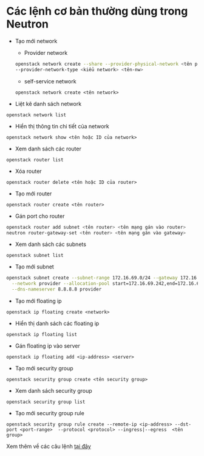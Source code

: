 # Các lệnh cơ bản thường dùng trong Neutron

- Tạo mới network

  - Provider network

  ``` sh
  openstack network create --share --provider-physical-network <tên provider nw> \
  --provider-network-type <kiểu network> <tên-nw>
  ```

  - self-service network

  `openstack network create <tên network>`

- Liệt kê danh sách network

`openstack network list`

- Hiển thị thông tin chi tiết của network

`openstack network show <tên hoặc ID của network>`

- Xem danh sách các router

`openstack router list`

- Xóa router

`openstack router delete <tên hoặc ID của router>`

- Tạo mới router

`openstack router create <tên router>`

- Gán port cho router

``` sh
openstack router add subnet <tên router> <tên mạng gán vào router>
neutron router-gateway-set <tên router> <tên mạng gán vào gateway>
```

- Xem danh sách các subnets

`openstack subnet list`

- Tạo mới subnet

``` sh
openstack subnet create --subnet-range 172.16.69.0/24 --gateway 172.16.69.1 \
  --network provider --allocation-pool start=172.16.69.242,end=172.16.69.250 \
  --dns-nameserver 8.8.8.8 provider
```

- Tạo mới floating ip

`openstack ip floating create <network>`

- Hiển thị danh sách các floating ip

`openstack ip floating list`

- Gán floating ip vào server

`openstack ip floating add <ip-address> <server>`

- Tạo mới security group

`openstack security group create <tên security group>`

- Xem danh sách security group

`openstack security group list`

- Tạo mới security group rule

`openstack security group rule create --remote-ip <ip-address> --dst-port <port-range>  --protocol <protocol> --ingress|--egress  <tên group>`

Xem thêm về các câu lệnh [tại đây](https://docs.openstack.org/python-openstackclient/latest/cli/command-list.html)